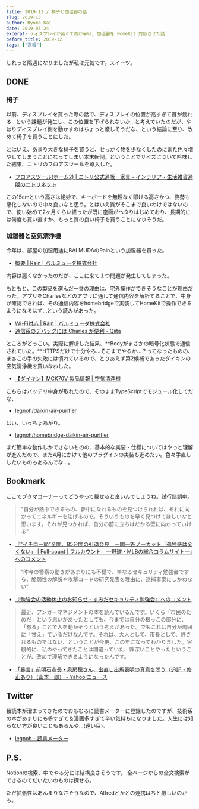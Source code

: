 ```yaml
---
title: 2019-13 / 椅子と加湿器の話
slug: 2019-13
author: Ryoma Kai
date: 2019-03-24
excerpt: ディスプレイが高くて首が辛い, 加湿器を HomeKit 対応させた話
before_title: 2019-12
tags: ["週報"]
---
```


しれっと隔週になりましたが私は元気です。スイーツ。

## DONE

### 椅子

以前、ディスプレイを買った際の話で、ディスプレイの位置が高すぎて首が疲れる...という課題が発生し、この位置を下げられないか...と考えていたのだが、やはりディスプレイ側を動かすのはちょっと厳しそうだな、という結論に至り、改めて椅子を買うことにした。

とはいえ、あまり大きな椅子を買うと、せっかく物を少なくしたのにまた色々増やしてしまうことになってしまい本末転倒。ということでサイズについて吟味した結果、ニトリのフロアスツールを導入した。

- [フロアスツール(ホーム2) | ニトリ公式通販　家具・インテリア・生活雑貨通販のニトリネット](https://www.nitori-net.jp/store/ja/ec/Cushion/SheetCushionFloorcushi/7803755s?ptr=item)

この15cmという高さは絶妙で、キーボードを無理なく叩ける高さかつ、姿勢も悪化しないので中々良いなと思う。とはいえ質がそこまで良いわけではないので、使い始めて2ヶ月くらい経ったが既に座面がヘタりはじめており、長期的には何度も買い直すか、もっと質の良い椅子を買うことになりそうだ。

### 加湿器と空気清浄機

今年は、部屋の加湿用途にBALMUDAのRainという加湿器を買った。

- [概要 | Rain | バルミューダ株式会社](https://www.balmuda.com/jp/rain/)

内容は悪くなかったのだが、ここに来て１つ問題が発生してしまった。

もともと、この製品を選んだ一番の理由は、宅外操作ができそうなことが理由だった。アプリをCharlesなどのアプリに通して通信内容を解析することで、中身が確認できれば、その通信内容をhomebridgeで実装してHomeKitで操作できるようになるはず...という読みがあった。

- [Wi-Fi対応 | Rain | バルミューダ株式会社](https://www.balmuda.com/jp/rain/wi-fi)
- [通信系のデバッグには Charles が便利 - Qiita](https://qiita.com/usagimaru/items/d340e87da98e62f99b60)

ところがどっこい。実際に解析した結果、**Bodyがまさかの暗号化状態で通信されていた。**HTTPSだけで十分やろ...そこまでやるか...？ってなったものの、まぁこの手の失敗には慣れているので、とりあえず第2候補であったダイキンの空気清浄機を買いなおした。

- [【ダイキン】MCK70V 製品情報 | 空気清浄機](https://www.daikinaircon.com/ca/hg/index.html)

こちらはバッチリ中身が取れたので、そのままTypeScriptでモジュール化してだな、

- [legnoh/daikin-air-purifier](https://github.com/legnoh/daikin-air-purifier)

はい、いっちょあがり。

- [legnoh/homebridge-daikin-air-purifier](https://github.com/legnoh/homebridge-daikin-air-purifier)

まだ簡単な動作しかできないものの、基本的な実装・仕様についてはやっと理解が進んだので、また4月にかけて他のプラグインの実装も進めたい。色々手直ししたいものもあるんでな...。

<Tweet tweetLink="https://twitter.com/legnoh/status/1109776216410603526" />

## Bookmark

ここでブクマコーナーってどうやって載せると良いんでしょうね。試行錯誤中。

> "自分が熱中できるもの、夢中になれるものを見つけられれば、それに向かってエネルギーを注げるので。そういうものを早く見つけてほしいなと思います。それが見つかれば、自分の前に立ちはだかる壁に向かっていける"

- [『"イチロー節"全開、85分間の引退会見　一問一答ノーカット「孤独感は全くない」 | Full-count | フルカウント　―野球・MLBの総合コラムサイト―』へのコメント](http://b.hatena.ne.jp/entry/4666230607771882658/comment/Ryo_K)

> “昨今の警察の動きがあまりにも不穏で、単なるセキュリティ勉強会ですら、脆弱性の解説や攻撃コードの研究発表を理由に、逮捕事案にしかねない”

- [『勉強会の活動休止のお知らせ - すみだセキュリティ勉強会』へのコメント](http://b.hatena.ne.jp/entry/4665909714472617346/comment/Ryo_K)

> 最近、アンガーマネジメントの本を読んでいるんです。いくら「市民のためだ」という思いがあったとしても、今までは自分の根っこの部分に、「怒る」ことで人を動かそうという考えがあった。でもこれは自分が周囲に「甘え」ているだけなんです。それは、大人として、市長として、許されるものではない、ということが今更、この年になってわかりました。客観的に、私のやってきたことは間違っていた、罪深いことやったということが、改めて理解できるようになったんです。

- [「暴言」前明石市長・泉房穂さん、出直し出馬表明の真意を問う（追記・修正あり）（山本一郎） - Yahoo!ニュース](https://news.yahoo.co.jp/byline/yamamotoichiro/20190307-00117356/)

## Twitter

積読本が溜まってきたのでおもむろに読書メーターに登録したのですが、技術系の本があまりにも多すぎて＆漫画多すぎて辛い気持ちになりました。人生には知らない方が良いこともあるんや...(遠い目)。

- [legnoh - 読書メーター](https://bookmeter.com/users/989328)

## P.S.

Notionの検索、中でやる分には結構良さそうです。
全ページからの全文検索ができるのでだいたいのものは探せる。

ただ拡張性はあんまりなさそうなので、Alfredとかとの連携はちと厳しいのかも。
